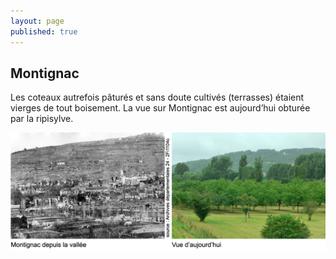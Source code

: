 ```yaml
---
layout: page
published: true
---
```


## Montignac
Les coteaux autrefois pâturés et sans doute cultivés (terrasses) étaient vierges de tout boisement. 
La vue sur Montignac est aujourd’hui obturée par la ripisylve.

![](/data/images/9/histoire/9_HISTOIRE_POPCP1.jpg)